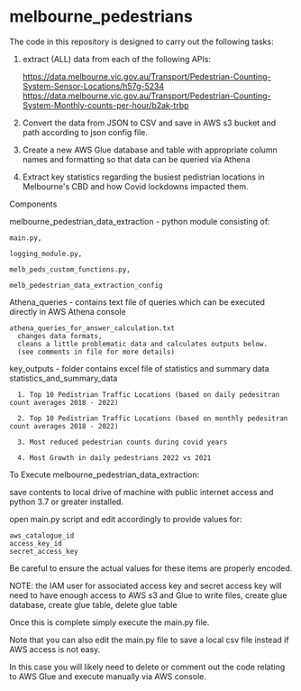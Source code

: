 # melbourne_pedestrians

The code in this repository is designed to carry out the following tasks:
  
  1. extract (ALL) data from each of the following APIs:
  
      https://data.melbourne.vic.gov.au/Transport/Pedestrian-Counting-System-Sensor-Locations/h57g-5234
      https://data.melbourne.vic.gov.au/Transport/Pedestrian-Counting-System-Monthly-counts-per-hour/b2ak-trbp
      
  2. Convert the data from JSON to CSV and save in AWS s3 bucket and path according to json config file.
  
  3. Create a new AWS Glue database and table with appropriate column names and formatting so that data can be queried via Athena
  
  4. Extract key statistics regarding the busiest pedistrian locations in Melbourne's CBD and how Covid lockdowns impacted them.
  
Components 

  melbourne_pedestrian_data_extraction - python module consisting of: 
    
    main.py, 
    
    logging_module.py, 
    
    melb_peds_custom_functions.py, 
    
    melb_pedestrian_data_extraction_config

  Athena_queries - contains text file of queries which can be executed directly in AWS Athena console
    
    athena_queries_for_answer_calculation.txt
      changes data formats,
      cleans a little problematic data and calculates outputs below.
      (see comments in file for more details)
      
  key_outputs - folder contains excel file of statistics and summary data
    statistics_and_summary_data
      
      1. Top 10 Pedistrian Traffic Locations (based on daily pedesitran count averages 2018 - 2022)  
      
      2. Top 10 Pedistrian Traffic Locations (based on monthly pedesitran count averages 2018 - 2022)  
      
      3. Most reduced pedestrian counts during covid years
      
      4. Most Growth in daily pedestrians 2022 vs 2021
    

To Execute melbourne_pedestrian_data_extraction:
  
  save contents to local drive of machine with public internet access and python 3.7 or greater installed.
  
  open main.py script and edit accordingly to provide values for:
  
    aws_catalogue_id 
    access_key_id    
    secret_access_key
 
 Be careful to ensure the actual values for these items are properly encoded.
 
NOTE: the IAM user for associated access key and secret access key will need to have enough access to AWS s3 and Glue to write files, create glue database, create glue table, delete glue table
 
 Once this is complete simply execute the main.py file.
 
 Note that you can also edit the main.py file to save a local csv file instead if AWS access is not easy.
 
 In this case you will likely need to delete or comment out the code relating to AWS Glue and execute manually via AWS console.
 
 
 
 
 
    
